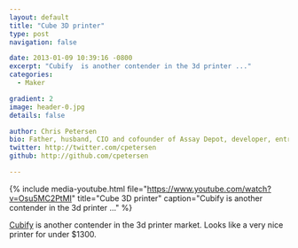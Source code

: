 ```yaml
---
layout: default
title: "Cube 3D printer"
type: post
navigation: false

date: 2013-01-09 10:39:16 -0800
excerpt: "Cubify  is another contender in the 3d printer ..."
categories:
  - Maker

gradient: 2
image: header-0.jpg
details: false

author: Chris Petersen
bio: Father, husband, CIO and cofounder of Assay Depot, developer, entrepreneur and technologist.
twitter: http://twitter.com/cpetersen
github: http://github.com/cpetersen

---
```


{% include media-youtube.html file="https://www.youtube.com/watch?v=Osu5MC2PtMI" title="Cube 3D printer" caption="Cubify  is another contender in the 3d printer ..." %}

 [Cubify](http://cubify.com)  is another contender in the 3d printer market. Looks like a very nice printer for under $1300.
